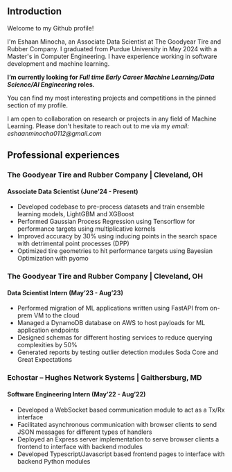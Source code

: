 ## Introduction
Welcome to my Github profile!

I'm Eshaan Minocha, an Associate Data Scientist at The Goodyear Tire and Rubber Company. I graduated from Purdue University in May 2024 with a Master's in Computer Engineering. I have experience working in software development and machine learning.

**I’m currently looking for _Full time Early Career Machine Learning/Data Science/AI Engineering_ roles.**

You can find my most interesting projects and competitions in the pinned section of my profile. 

I am open to collaboration on research or projects in any field of Machine Learning. Please don't hesitate to reach out to me via my _email: eshaanminocha0112@gmail.com_

## Professional experiences

### The Goodyear Tire and Rubber Company | Cleveland, OH
#### Associate Data Scientist (June’24 - Present) 
* Developed codebase to pre-process datasets and train ensemble learning models, LightGBM and XGBoost
* Performed Gaussian Process Regression using Tensorflow for performance targets using multiplicative kernels 
* Improved accuracy by 30% using inducing points in the search space with detrimental point processes (DPP)
* Optimized tire geometries to hit performance targets using Bayesian Optimization with pyomo

### The Goodyear Tire and Rubber Company | Cleveland, OH
#### Data Scientist Intern (May’23 - Aug’23) 
* Performed migration of ML applications written using FastAPI from on-prem VM to the cloud
* Managed a DynamoDB database on AWS to host payloads for ML application endpoints 
* Designed schemas for different hosting services to reduce querying complexities by 50%
* Generated reports by testing outlier detection modules Soda Core and Great Expectations

### Echostar – Hughes Network Systems | Gaithersburg, MD
#### Software Engineering Intern (May’22 - Aug’22) 
* Developed a WebSocket based communication module to act as a Tx/Rx interface
* Facilitated asynchronous communication with browser clients to send JSON messages for different types of handlers 
* Deployed an Express server implementation to serve browser clients a frontend to interface with backend modules 
* Developed Typescript/Javascript based frontend pages to interface with backend Python modules

